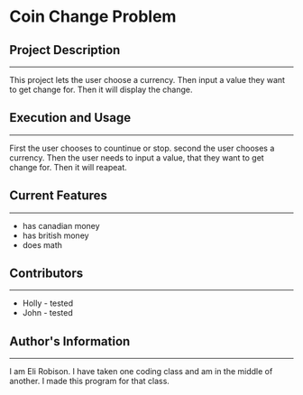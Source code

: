 # Coin Change Problem

## Project Description
---
This project lets the user choose a currency. Then input a value they want to get change for. Then it will display the change.

## Execution and Usage
---
First the user chooses to countinue or stop. second the user chooses a currency. Then the user needs to input a value, that they want to get change for. Then it will reapeat.

## Current Features
---
+ has canadian money
+ has british money
+ does math

## Contributors
---
+ Holly - tested
+ John - tested

## Author's Information
---
I am Eli Robison. I have taken one coding class and am in the middle of another. I made this program for that class.